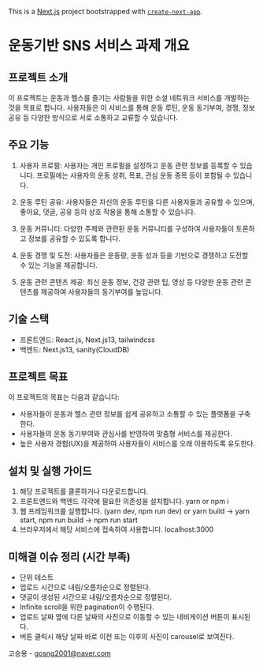This is a [Next.js](https://nextjs.org/) project bootstrapped with [`create-next-app`](https://github.com/vercel/next.js/tree/canary/packages/create-next-app).

# 운동기반 SNS 서비스 과제 개요

## 프로젝트 소개
이 프로젝트는 운동과 헬스를 즐기는 사람들을 위한 소셜 네트워크 서비스를 개발하는 것을 목표로 합니다. 사용자들은 이 서비스를 통해 운동 루틴, 운동 동기부여, 경쟁, 정보 공유 등 다양한 방식으로 서로 소통하고 교류할 수 있습니다.

## 주요 기능
1. 사용자 프로필: 사용자는 개인 프로필을 설정하고 운동 관련 정보를 등록할 수 있습니다. 프로필에는 사용자의 운동 성취, 목표, 관심 운동 종목 등이 포함될 수 있습니다.

2. 운동 루틴 공유: 사용자들은 자신의 운동 루틴을 다른 사용자들과 공유할 수 있으며, 좋아요, 댓글, 공유 등의 상호 작용을 통해 소통할 수 있습니다.

3. 운동 커뮤니티: 다양한 주제와 관련된 운동 커뮤니티를 구성하여 사용자들이 토론하고 정보를 공유할 수 있도록 합니다.

4. 운동 경쟁 및 도전: 사용자들은 운동량, 운동 성과 등을 기반으로 경쟁하고 도전할 수 있는 기능을 제공합니다.

5. 운동 관련 콘텐츠 제공: 최신 운동 정보, 건강 관련 팁, 영상 등 다양한 운동 관련 콘텐츠를 제공하여 사용자들의 동기부여를 높입니다.

## 기술 스택
- 프론트엔드: React.js, Next.js13, tailwindcss
- 백엔드: Next.js13, sanity(CloudDB)

## 프로젝트 목표
이 프로젝트의 목표는 다음과 같습니다:
- 사용자들이 운동과 헬스 관련 정보를 쉽게 공유하고 소통할 수 있는 플랫폼을 구축한다.
- 사용자들의 운동 동기부여와 관심사를 반영하여 맞춤형 서비스를 제공한다.
- 높은 사용자 경험(UX)을 제공하여 사용자들이 서비스를 오래 이용하도록 유도한다.

## 설치 및 실행 가이드
1. 해당 프로젝트를 클론하거나 다운로드합니다.
2. 프론트엔드와 백엔드 각각에 필요한 의존성을 설치합니다. yarn or npm i
3. 웹 프레임워크를 실행합니다. (yarn dev, npm run dev) or yarn build -> yarn start, npm run build -> npm run start
5. 브라우저에서 해당 서비스에 접속하여 사용합니다. localhost:3000


## 미해결 이슈 정리 (시간 부족)
- 단위 테스트
- 업로드 시간으로 내림/오름차순으로 정렬된다.
- 댓글이 생성된 시간으로 내림/오름차순으로 정렬된다.
- Infinite scroll을 위한 pagination이 수행된다.
- 업로드 날짜 옆에 다른 날짜의 사진으로 이동할 수 있는 네비게이션 버튼이 표시된다.
- 버튼 클릭시 해당 날짜 바로 이전 또는 이후의 사진이 carousel로 보여진다.

고승용 - gosng2001@naver.com
